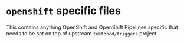 # `openshift` specific files

This contains anything OpenShift and OpenShift Pipelines specific that needs to be set on top of upstream `tektoncd/triggers` project.
